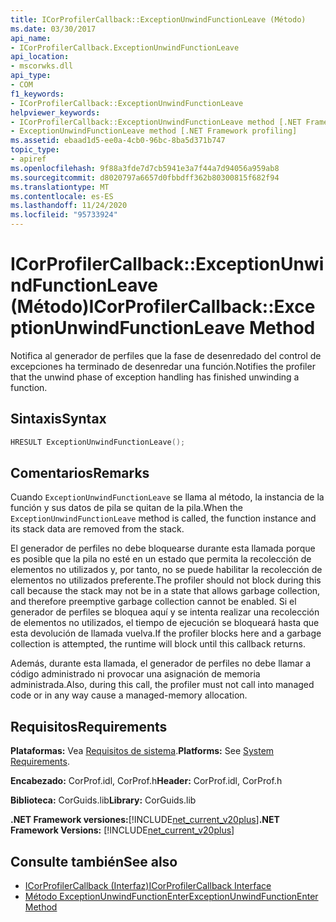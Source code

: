 ```yaml
---
title: ICorProfilerCallback::ExceptionUnwindFunctionLeave (Método)
ms.date: 03/30/2017
api_name:
- ICorProfilerCallback.ExceptionUnwindFunctionLeave
api_location:
- mscorwks.dll
api_type:
- COM
f1_keywords:
- ICorProfilerCallback::ExceptionUnwindFunctionLeave
helpviewer_keywords:
- ICorProfilerCallback::ExceptionUnwindFunctionLeave method [.NET Framework profiling]
- ExceptionUnwindFunctionLeave method [.NET Framework profiling]
ms.assetid: ebaad1d5-ee0a-4cb0-96bc-8ba5d371b747
topic_type:
- apiref
ms.openlocfilehash: 9f88a3fde7d7cb5941e3a7f44a7d94056a959ab8
ms.sourcegitcommit: d8020797a6657d0fbbdff362b80300815f682f94
ms.translationtype: MT
ms.contentlocale: es-ES
ms.lasthandoff: 11/24/2020
ms.locfileid: "95733924"
---
```

# <a name="icorprofilercallbackexceptionunwindfunctionleave-method"></a><span data-ttu-id="fda5d-102">ICorProfilerCallback::ExceptionUnwindFunctionLeave (Método)</span><span class="sxs-lookup"><span data-stu-id="fda5d-102">ICorProfilerCallback::ExceptionUnwindFunctionLeave Method</span></span>

<span data-ttu-id="fda5d-103">Notifica al generador de perfiles que la fase de desenredado del control de excepciones ha terminado de desenredar una función.</span><span class="sxs-lookup"><span data-stu-id="fda5d-103">Notifies the profiler that the unwind phase of exception handling has finished unwinding a function.</span></span>  
  
## <a name="syntax"></a><span data-ttu-id="fda5d-104">Sintaxis</span><span class="sxs-lookup"><span data-stu-id="fda5d-104">Syntax</span></span>  
  
```cpp  
HRESULT ExceptionUnwindFunctionLeave();  
```  
  
## <a name="remarks"></a><span data-ttu-id="fda5d-105">Comentarios</span><span class="sxs-lookup"><span data-stu-id="fda5d-105">Remarks</span></span>  

 <span data-ttu-id="fda5d-106">Cuando `ExceptionUnwindFunctionLeave` se llama al método, la instancia de la función y sus datos de pila se quitan de la pila.</span><span class="sxs-lookup"><span data-stu-id="fda5d-106">When the `ExceptionUnwindFunctionLeave` method is called, the function instance and its stack data are removed from the stack.</span></span>  
  
 <span data-ttu-id="fda5d-107">El generador de perfiles no debe bloquearse durante esta llamada porque es posible que la pila no esté en un estado que permita la recolección de elementos no utilizados y, por tanto, no se puede habilitar la recolección de elementos no utilizados preferente.</span><span class="sxs-lookup"><span data-stu-id="fda5d-107">The profiler should not block during this call because the stack may not be in a state that allows garbage collection, and therefore preemptive garbage collection cannot be enabled.</span></span> <span data-ttu-id="fda5d-108">Si el generador de perfiles se bloquea aquí y se intenta realizar una recolección de elementos no utilizados, el tiempo de ejecución se bloqueará hasta que esta devolución de llamada vuelva.</span><span class="sxs-lookup"><span data-stu-id="fda5d-108">If the profiler blocks here and a garbage collection is attempted, the runtime will block until this callback returns.</span></span>  
  
 <span data-ttu-id="fda5d-109">Además, durante esta llamada, el generador de perfiles no debe llamar a código administrado ni provocar una asignación de memoria administrada.</span><span class="sxs-lookup"><span data-stu-id="fda5d-109">Also, during this call, the profiler must not call into managed code or in any way cause a managed-memory allocation.</span></span>  
  
## <a name="requirements"></a><span data-ttu-id="fda5d-110">Requisitos</span><span class="sxs-lookup"><span data-stu-id="fda5d-110">Requirements</span></span>  

 <span data-ttu-id="fda5d-111">**Plataformas:** Vea [Requisitos de sistema](../../get-started/system-requirements.md).</span><span class="sxs-lookup"><span data-stu-id="fda5d-111">**Platforms:** See [System Requirements](../../get-started/system-requirements.md).</span></span>  
  
 <span data-ttu-id="fda5d-112">**Encabezado:** CorProf.idl, CorProf.h</span><span class="sxs-lookup"><span data-stu-id="fda5d-112">**Header:** CorProf.idl, CorProf.h</span></span>  
  
 <span data-ttu-id="fda5d-113">**Biblioteca:** CorGuids.lib</span><span class="sxs-lookup"><span data-stu-id="fda5d-113">**Library:** CorGuids.lib</span></span>  
  
 <span data-ttu-id="fda5d-114">**.NET Framework versiones:**[!INCLUDE[net_current_v20plus](../../../../includes/net-current-v20plus-md.md)]</span><span class="sxs-lookup"><span data-stu-id="fda5d-114">**.NET Framework Versions:** [!INCLUDE[net_current_v20plus](../../../../includes/net-current-v20plus-md.md)]</span></span>  
  
## <a name="see-also"></a><span data-ttu-id="fda5d-115">Consulte también</span><span class="sxs-lookup"><span data-stu-id="fda5d-115">See also</span></span>

- [<span data-ttu-id="fda5d-116">ICorProfilerCallback (Interfaz)</span><span class="sxs-lookup"><span data-stu-id="fda5d-116">ICorProfilerCallback Interface</span></span>](icorprofilercallback-interface.md)
- [<span data-ttu-id="fda5d-117">Método ExceptionUnwindFunctionEnter</span><span class="sxs-lookup"><span data-stu-id="fda5d-117">ExceptionUnwindFunctionEnter Method</span></span>](icorprofilercallback-exceptionunwindfunctionenter-method.md)
